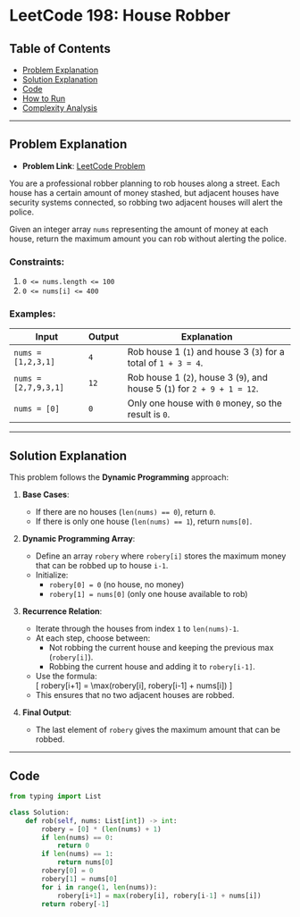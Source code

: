 # LeetCode 198: House Robber

## Table of Contents
- [Problem Explanation](#problem-explanation)
- [Solution Explanation](#solution-explanation)
- [Code](#code)
- [How to Run](#how-to-run)
- [Complexity Analysis](#complexity-analysis)

---

## Problem Explanation

- **Problem Link**: [LeetCode Problem](https://leetcode.com/problems/house-robber/)

You are a professional robber planning to rob houses along a street. Each house has a certain amount of money stashed, but adjacent houses have security systems connected, so robbing two adjacent houses will alert the police.

Given an integer array `nums` representing the amount of money at each house, return the maximum amount you can rob without alerting the police.

### Constraints:
1. `0 <= nums.length <= 100`
2. `0 <= nums[i] <= 400`

### Examples:

| Input            | Output | Explanation |
|------------------|--------|-------------|
| `nums = [1,2,3,1]` | `4` | Rob house 1 (`1`) and house 3 (`3`) for a total of `1 + 3 = 4`. |
| `nums = [2,7,9,3,1]` | `12` | Rob house 1 (`2`), house 3 (`9`), and house 5 (`1`) for `2 + 9 + 1 = 12`. |
| `nums = [0]` | `0` | Only one house with `0` money, so the result is `0`. |

---

## Solution Explanation

This problem follows the **Dynamic Programming** approach:

1. **Base Cases**:
   - If there are no houses (`len(nums) == 0`), return `0`.
   - If there is only one house (`len(nums) == 1`), return `nums[0]`.

2. **Dynamic Programming Array**:
   - Define an array `robery` where `robery[i]` stores the maximum money that can be robbed up to house `i-1`.
   - Initialize:
     - `robery[0] = 0` (no house, no money)
     - `robery[1] = nums[0]` (only one house available to rob)

3. **Recurrence Relation**:
   - Iterate through the houses from index `1` to `len(nums)-1`.
   - At each step, choose between:
     - Not robbing the current house and keeping the previous max (`robery[i]`).
     - Robbing the current house and adding it to `robery[i-1]`.
   - Use the formula:  
     \[
     robery[i+1] = \max(robery[i], robery[i-1] + nums[i])
     \]
   - This ensures that no two adjacent houses are robbed.

4. **Final Output**:
   - The last element of `robery` gives the maximum amount that can be robbed.

---

## Code

```python
from typing import List

class Solution:
    def rob(self, nums: List[int]) -> int:
        robery = [0] * (len(nums) + 1)
        if len(nums) == 0:
            return 0
        if len(nums) == 1:
            return nums[0]
        robery[0] = 0
        robery[1] = nums[0]
        for i in range(1, len(nums)):
            robery[i+1] = max(robery[i], robery[i-1] + nums[i])
        return robery[-1]
